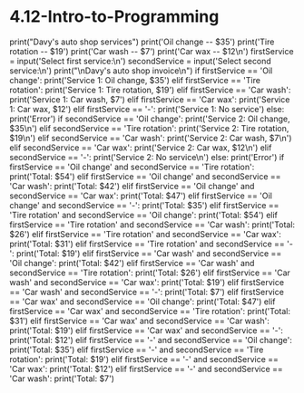 # 4.12-Intro-to-Programming
print("Davy's auto shop services")
print('Oil change -- $35')
print('Tire rotation -- $19')
print('Car wash -- $7')
print('Car wax -- $12\n')
firstService = input('Select first service:\n')
secondService = input('Select second service:\n')
print("\nDavy's auto shop invoice\n")
if firstService == 'Oil change':
    print('Service 1: Oil change, $35')
elif firstService == 'Tire rotation':
    print('Service 1: Tire rotation, $19')
elif firstService == 'Car wash':
    print('Service 1: Car wash, $7')
elif firstService == 'Car wax':
    print('Service 1: Car wax, $12')
elif firstService == '-':
    print('Service 1: No service')
else:
    print('Error')
if secondService == 'Oil change':
    print('Service 2: Oil change, $35\n')
elif secondService == 'Tire rotation':
    print('Service 2: Tire rotation, $19\n')
elif secondService == 'Car wash':
    print('Service 2: Car wash, $7\n')
elif secondService == 'Car wax':
    print('Service 2: Car wax, $12\n')
elif secondService == '-':
    print('Service 2: No service\n')
else:
    print('Error')
if firstService == 'Oil change' and secondService == 'Tire rotation':
    print('Total: $54')
elif firstService == 'Oil change' and secondService == 'Car wash':
    print('Total: $42')
elif firstService == 'Oil change' and secondService == 'Car wax':
    print('Total: $47')
elif firstService == 'Oil change' and secondService == '-':
    print('Total: $35')
elif firstService == 'Tire rotation' and secondService == 'Oil change':
    print('Total: $54')
elif firstService == 'Tire rotation' and secondService == 'Car wash':
    print('Total: $26')
elif firstService == 'Tire rotation' and secondService == 'Car wax':
    print('Total: $31')
elif firstService == 'Tire rotation' and secondService == '-':
    print('Total: $19')
elif firstService == 'Car wash' and secondService == 'Oil change':
    print('Total: $42')
elif firstService == 'Car wash' and secondService == 'Tire rotation':
    print('Total: $26')
elif firstService == 'Car wash' and secondService == 'Car wax':
    print('Total: $19')
elif firstService == 'Car wash' and secondService == '-':
    print('Total: $7')
elif firstService == 'Car wax' and secondService == 'Oil change':
    print('Total: $47')
elif firstService == 'Car wax' and secondService == 'Tire rotation':
    print('Total: $31')
elif firstService == 'Car wax' and secondService == 'Car wash':
    print('Total: $19')
elif firstService == 'Car wax' and secondService == '-':
    print('Total: $12')
elif firstService == '-' and secondService == 'Oil change':
    print('Total: $35')
elif firstService == '-' and secondService == 'Tire rotation':
    print('Total: $19')
elif firstService == '-' and secondService == 'Car wax':
    print('Total: $12')
elif firstService == '-' and secondService == 'Car wash':
    print('Total: $7')

